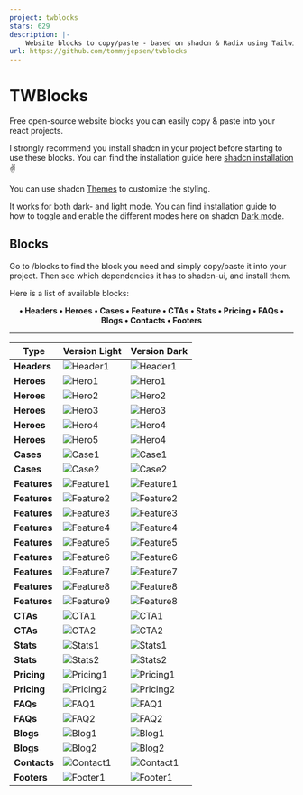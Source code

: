 ```yaml
---
project: twblocks
stars: 629
description: |-
    Website blocks to copy/paste - based on shadcn & Radix using Tailwind and NextJS
url: https://github.com/tommyjepsen/twblocks
---
```


# TWBlocks

Free open-source website blocks you can easily copy & paste into your react projects.

I strongly recommend you install shadcn in your project before starting to use these blocks. You can find the installation guide here [shadcn installation](https://ui.shadcn.com/docs/installation) ✌️

You can use shadcn [Themes](https://ui.shadcn.com/themes) to customize the styling.

It works for both dark- and light mode. You can find installation guide to how to toggle and enable the different modes here on shadcn [Dark mode](https://ui.shadcn.com/docs/dark-mode).

## Blocks

Go to /blocks to find the block you need and simply copy/paste it into your project. Then see which dependencies it has to shadcn-ui, and install them.

Here is a list of available blocks:

<div align=center style="font-weight:bold;">
  •  Headers
  •  Heroes
  •  Cases
  •  Feature
  •  CTAs
  •  Stats
  •  Pricing
  •  FAQs
  •  Blogs
  •  Contacts
  •  Footers
</div>

---

| Type         | Version Light                                                                               | Version Dark                                                                                         |
| ------------ | ------------------------------------------------------------------------------------------- | ---------------------------------------------------------------------------------------------------- |
| **Headers**  | ![Header1](https://github.com/tommyjepsen/twblocks/blob/main/public/header1.png?raw=true)   | ![Header1](https://github.com/tommyjepsen/twblocks/blob/main/public/darkmode-header1.png?raw=true)   |
| **Heroes**   | ![Hero1](https://github.com/tommyjepsen/twblocks/blob/main/public/hero1.png?raw=true)       | ![Hero1](https://github.com/tommyjepsen/twblocks/blob/main/public/darkmode-hero1.png?raw=true)       |
| **Heroes**   | ![Hero2](https://github.com/tommyjepsen/twblocks/blob/main/public/hero2.png?raw=true)       | ![Hero2](https://github.com/tommyjepsen/twblocks/blob/main/public/darkmode-hero2.png?raw=true)       |
| **Heroes**   | ![Hero3](https://github.com/tommyjepsen/twblocks/blob/main/public/hero3.png?raw=true)       | ![Hero3](https://github.com/tommyjepsen/twblocks/blob/main/public/darkmode-hero3.png?raw=true)       |
| **Heroes**   | ![Hero4](https://github.com/tommyjepsen/twblocks/blob/main/public/hero4.png?raw=true)       | ![Hero4](https://github.com/tommyjepsen/twblocks/blob/main/public/darkmode-hero4.png?raw=true)       |
| **Heroes**   | ![Hero5](https://github.com/tommyjepsen/twblocks/blob/main/public/hero5.png?raw=true)       | ![Hero4](https://github.com/tommyjepsen/twblocks/blob/main/public/darkmode-hero5.png?raw=true)       |
| **Cases**    | ![Case1](https://github.com/tommyjepsen/twblocks/blob/main/public/case1.png?raw=true)       | ![Case1](https://github.com/tommyjepsen/twblocks/blob/main/public/darkmode-case1.png?raw=true)       |
| **Cases**    | ![Case2](https://github.com/tommyjepsen/twblocks/blob/main/public/case2.png?raw=true)       | ![Case2](https://github.com/tommyjepsen/twblocks/blob/main/public/darkmode-case2.png?raw=true)       |
| **Features** | ![Feature1](https://github.com/tommyjepsen/twblocks/blob/main/public/feature1.png?raw=true) | ![Feature1](https://github.com/tommyjepsen/twblocks/blob/main/public/darkmode-feature1.png?raw=true) |
| **Features** | ![Feature2](https://github.com/tommyjepsen/twblocks/blob/main/public/feature2.png?raw=true) | ![Feature2](https://github.com/tommyjepsen/twblocks/blob/main/public/darkmode-feature2.png?raw=true) |
| **Features** | ![Feature3](https://github.com/tommyjepsen/twblocks/blob/main/public/feature3.png?raw=true) | ![Feature3](https://github.com/tommyjepsen/twblocks/blob/main/public/darkmode-feature3.png?raw=true) |
| **Features** | ![Feature4](https://github.com/tommyjepsen/twblocks/blob/main/public/feature4.png?raw=true) | ![Feature4](https://github.com/tommyjepsen/twblocks/blob/main/public/darkmode-feature4.png?raw=true) |
| **Features** | ![Feature5](https://github.com/tommyjepsen/twblocks/blob/main/public/feature5.png?raw=true) | ![Feature5](https://github.com/tommyjepsen/twblocks/blob/main/public/darkmode-feature5.png?raw=true) |
| **Features** | ![Feature6](https://github.com/tommyjepsen/twblocks/blob/main/public/feature6.png?raw=true) | ![Feature6](https://github.com/tommyjepsen/twblocks/blob/main/public/darkmode-feature6.png?raw=true) |
| **Features** | ![Feature7](https://github.com/tommyjepsen/twblocks/blob/main/public/feature7.png?raw=true) | ![Feature7](https://github.com/tommyjepsen/twblocks/blob/main/public/darkmode-feature7.png?raw=true) |
| **Features** | ![Feature8](https://github.com/tommyjepsen/twblocks/blob/main/public/feature8.png?raw=true) | ![Feature8](https://github.com/tommyjepsen/twblocks/blob/main/public/darkmode-feature8.png?raw=true) |
| **Features** | ![Feature9](https://github.com/tommyjepsen/twblocks/blob/main/public/feature9.png?raw=true) | ![Feature8](https://github.com/tommyjepsen/twblocks/blob/main/public/darkmode-feature9.png?raw=true) |
| **CTAs**     | ![CTA1](https://github.com/tommyjepsen/twblocks/blob/main/public/cta1.png?raw=true)         | ![CTA1](https://github.com/tommyjepsen/twblocks/blob/main/public/darkmode-cta1.png?raw=true)         |
| **CTAs**     | ![CTA2](https://github.com/tommyjepsen/twblocks/blob/main/public/cta2.png?raw=true)         | ![CTA2](https://github.com/tommyjepsen/twblocks/blob/main/public/darkmode-cta2.png?raw=true)         |
| **Stats**    | ![Stats1](https://github.com/tommyjepsen/twblocks/blob/main/public/stats1.png?raw=true)     | ![Stats1](https://github.com/tommyjepsen/twblocks/blob/main/public/darkmode-stats1.png?raw=true)     |
| **Stats**    | ![Stats2](https://github.com/tommyjepsen/twblocks/blob/main/public/stats2.png?raw=true)     | ![Stats2](https://github.com/tommyjepsen/twblocks/blob/main/public/darkmode-stats2.png?raw=true)     |
| **Pricing**  | ![Pricing1](https://github.com/tommyjepsen/twblocks/blob/main/public/pricing1.png?raw=true) | ![Pricing1](https://github.com/tommyjepsen/twblocks/blob/main/public/darkmode-pricing1.png?raw=true) |
| **Pricing**  | ![Pricing2](https://github.com/tommyjepsen/twblocks/blob/main/public/pricing2.png?raw=true) | ![Pricing2](https://github.com/tommyjepsen/twblocks/blob/main/public/darkmode-pricing2.png?raw=true) |
| **FAQs**     | ![FAQ1](https://github.com/tommyjepsen/twblocks/blob/main/public/faq1.png?raw=true)         | ![FAQ1](https://github.com/tommyjepsen/twblocks/blob/main/public/darkmode-faq1.png?raw=true)         |
| **FAQs**     | ![FAQ2](https://github.com/tommyjepsen/twblocks/blob/main/public/faq2.png?raw=true)         | ![FAQ2](https://github.com/tommyjepsen/twblocks/blob/main/public/darkmode-faq2.png?raw=true)         |
| **Blogs**    | ![Blog1](https://github.com/tommyjepsen/twblocks/blob/main/public/blog1.png?raw=true)       | ![Blog1](https://github.com/tommyjepsen/twblocks/blob/main/public/darkmode-blog1.png?raw=true)       |
| **Blogs**    | ![Blog2](https://github.com/tommyjepsen/twblocks/blob/main/public/blog2.png?raw=true)       | ![Blog2](https://github.com/tommyjepsen/twblocks/blob/main/public/darkmode-blog2.png?raw=true)       |
| **Contacts** | ![Contact1](https://github.com/tommyjepsen/twblocks/blob/main/public/contact1.png?raw=true) | ![Contact1](https://github.com/tommyjepsen/twblocks/blob/main/public/darkmode-contact1.png?raw=true) |
| **Footers**  | ![Footer1](https://github.com/tommyjepsen/twblocks/blob/main/public/footer1.png?raw=true)   | ![Footer1](https://github.com/tommyjepsen/twblocks/blob/main/public/darkmode-footer1.png?raw=true)   |


